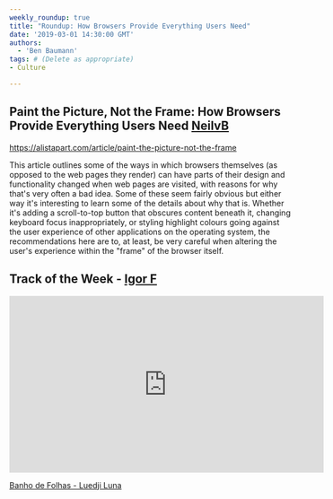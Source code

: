```yaml
---
weekly_roundup: true
title: "Roundup: How Browsers Provide Everything Users Need"
date: '2019-03-01 14:30:00 GMT'
authors:
  - 'Ben Baumann'
tags: # (Delete as appropriate)
- Culture

---
```


## Paint the Picture, Not the Frame: How Browsers Provide Everything Users Need [NeilvB](/team#neil-van-beinum)

https://alistapart.com/article/paint-the-picture-not-the-frame

This article outlines some of the ways in which browsers themselves (as opposed to the web pages they render) can have parts of their design and functionality changed when web pages are visited, with reasons for why that's very often a bad idea. Some of these seem fairly obvious but either way it's interesting to learn some of the details about why that is. Whether it's adding a scroll-to-top button that obscures content beneath it, changing keyboard focus inappropriately, or styling highlight colours going against the user experience of other applications on the operating system, the recommendations here are to, at least, be very careful when altering the user's experience within the "frame" of the browser itself.

## Track of the Week - [Igor F](/team#igor-fontana)

<iframe width="560" height="315" src="https://www.youtube.com/embed/bmWm6I3aAqw" frameborder="0" allow="accelerometer; autoplay; encrypted-media; gyroscope; picture-in-picture" allowfullscreen></iframe>

[Banho de Folhas - Luedji Luna ](https://www.youtube.com/watch?v=bmWm6I3aAqw)
